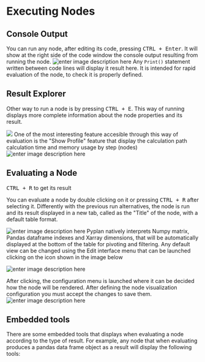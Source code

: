 
# Executing Nodes
## Console Output
You can run any node, after editing its code, pressing <kbd>CTRL + Enter</kbd>.
It will show at the right side of the code window the console output resulting from running the node.
![enter image description here](http://img.pyplan.org/Node-execution-code-tab.png)
Any `Print()` statement written between code lines will display it result here.
It is intended for rapid evaluation of the node, to check it is properly defined.

## Result Explorer
Other way to run a node is by pressing <kbd>CTRL + E</kbd>.
This way of running displays more complete information about the node properties and its result.

![](http://img.pyplan.org/Node-execution-profile.png)
One of the most interesting feature accesible through this way of evaluation is the "Show Profile" feature that display the calculation path calculation time and memory usage by step (nodes)
![enter image description here](http://img.pyplan.org/Node-execution-console+.png)

## Evaluating a Node
<kbd>CTRL + R</kbd> to get its result

You can evaluate a node by double clicking on it or pressing <kbd>CTRL + R</kbd> after selecting it.
Differently with the previous run alternatives, the node is run and its result displayed in a new tab, called as the "Title" of the node, with a default table format.

![enter image description here](http://img.pyplan.org/Node-execution-default.png)
Pyplan natively interprets Numpy matrix, Pandas dataframe indexes and Xarray dimensions, that will be automatically displayed at the bottom of the table for pivoting and filtering.
Any default view can be changed using the Edit interface menu that can be launched clicking on the icon shown in the image below

![enter image description here](http://img.pyplan.org/Node-execution-edit-interface.png)

After clicking, the configuration menu is launched where it can be decided how the node will be rendered. After defining the node visualization configuration you must accept the changes to save them.
![enter image description here](http://img.pyplan.org/Node-execution-edit-inter3.png)

## Embedded tools
There are some embedded tools that displays when evaluating a node according to the type of result.
For example, any node that when evaluating produces a pandas data frame object as a result will display the following tools:

<!--stackedit_data:
eyJoaXN0b3J5IjpbMTQ5MDI1MjExNiwyMDU3MjkzNzIxLDI4NT
k0NjA1MCwtNDA3MTU1NjQ3LC0xNDg2MjM5Nzg4LDQ3NzM1Njg1
MiwxMjY5MTE1ODY4LC00NzIyMTgyNTAsLTM3OTkxNjA4MCwtMT
g1NTMyOTk3OSwxNDM1NTI3MjgwLDEwODEwNzk3NDUsNTA1OTUy
MjQxLDk2MDEwODYsMTE5MDMyMjEwNCwtNTQyMDU3MDQyXX0=
-->